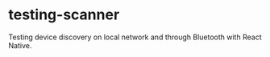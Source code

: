 # testing-scanner
Testing device discovery on local network and through Bluetooth with React Native.
